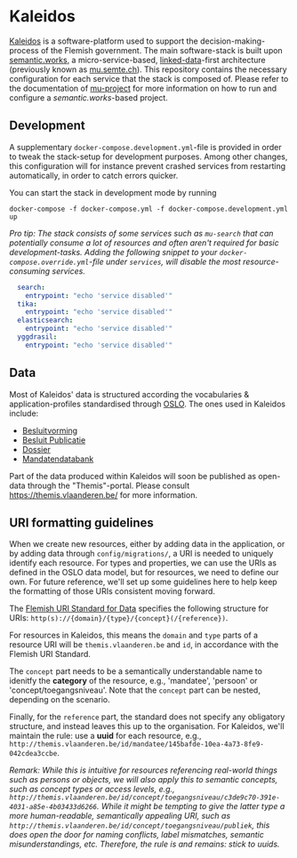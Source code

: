 # Kaleidos

[Kaleidos](https://overheid.vlaanderen.be/beleid-en-regelgeving/werking-en-besluitvorming-vlaamse-regering/kaleidos) is a software-platform used to support the decision-making-process of the Flemish government. The main software-stack is built upon [semantic.works](https://semantic.works/), a micro-service-based, [linked-data](https://en.wikipedia.org/wiki/Linked_data)-first architecture (previously known as [mu.semte.ch](https://mu.semte.ch/)). This repository contains the necessary configuration for each service that the stack is composed of. Please refer to the documentation of [mu-project](https://github.com/mu-semtech/mu-project/#mu-project) for more information on how to run and configure a *semantic.works*-based project.


## Development

A supplementary `docker-compose.development.yml`-file is provided in order to tweak the stack-setup for development purposes. Among other changes, this configuration will for instance prevent crashed services from restarting automatically, in order to catch errors quicker.

You can start the stack in development mode by running

```
docker-compose -f docker-compose.yml -f docker-compose.development.yml up
```

*Pro tip: The stack consists of some services such as `mu-search` that can potentially consume a lot of resources and often aren't required for basic development-tasks. Adding the following snippet to your `docker-compose.override.yml`-file under `services`, will disable the most resource-consuming services.*
```yml
  search:
    entrypoint: "echo 'service disabled'"
  tika:
    entrypoint: "echo 'service disabled'"
  elasticsearch:
    entrypoint: "echo 'service disabled'"
  yggdrasil:
    entrypoint: "echo 'service disabled'"
```

## Data

Most of Kaleidos' data is structured according the vocabularies & application-profiles standardised through [OSLO](https://data.vlaanderen.be/). The ones used in Kaleidos include:

- [Besluitvorming](https://data.vlaanderen.be/doc/applicatieprofiel/besluitvorming/)
- [Besluit Publicatie](https://data.vlaanderen.be/doc/applicatieprofiel/besluit-publicatie/)
- [Dossier](https://data.vlaanderen.be/doc/applicatieprofiel/dossier/)
- [Mandatendatabank](https://data.vlaanderen.be/doc/applicatieprofiel/mandatendatabank/)

Part of the data produced within Kaleidos will soon be published as open-data through the "Themis"-portal. Please consult https://themis.vlaanderen.be/ for more information.

## URI formatting guidelines

When we create new resources, either by adding data in the application, or by adding data through `config/migrations/`, a URI is needed to uniquely identify each resource. For types and properties, we can use the URIs as defined in the OSLO data model, but for resources, we need to define our own. For future reference, we'll set up some guidelines here to help keep the formatting of those URIs consistent moving forward.

The [Flemish URI Standard for Data](https://assets.vlaanderen.be/image/upload/v1637336713/Vlaamse_URI-standaard_voor_data_ifmzka.pdf) specifies the following structure for URIs: `http(s)://{domain}/{type}/{concept}(/{reference})`.

For resources in Kaleidos, this means the `domain` and `type` parts of a resource URI will be `themis.vlaanderen.be` and `id`, in accordance with the Flemish URI Standard.

The `concept` part needs to be a semantically understandable name to idenitfy the **category** of the resource, e.g., 'mandatee', 'persoon' or 'concept/toegangsniveau'. Note that the `concept` part can be nested, depending on the scenario.

Finally, for the `reference` part, the standard does not specify any obligatory structure, and instead leaves this up to the organisation. For Kaleidos, we'll maintain the rule: use a **uuid** for each resource, e.g., `http://themis.vlaanderen.be/id/mandatee/145bafde-10ea-4a73-8fe9-042cdea3ccbe`. 

*Remark: While this is intuitive for resources referencing real-world things such as persons or objects, we will also apply this to semantic concepts, such as concept types or access levels, e.g., `http://themis.vlaanderen.be/id/concept/toegangsniveau/c3de9c70-391e-4031-a85e-4b03433d6266`. While it might be tempting to give the latter type a more human-readable, semantically appealing URI, such as `http://themis.vlaanderen.be/id/concept/toegangsniveau/publiek`, this does open the door for naming conflicts, label mismatches, semantic misunderstandings, etc. Therefore, the rule is and remains: stick to uuids.*
